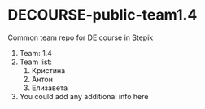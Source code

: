 # DECOURSE-public-team1.4
Common team repo for DE course in Stepik

1. Team: 1.4  
2. Team list:  
   1. Кристина  
   2. Антон  
   3. Елизавета  
3. You could add any additional info here
